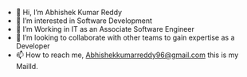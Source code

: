 - 👋 Hi, I’m Abhishek Kumar Reddy 
- 👀 I’m interested in Software Development 
- 🌱 I’m Working in IT as an Associate Software Engineer 
- 💞️ I’m looking to collaborate with other teams to gain expertise as a Developer 
- 📫 How to reach me, Abhishekkumarreddy96@gmail.com this is my MailId.

<!---
Abhishekkumarreddy485/Abhishekkumarreddy485 is a ✨ special ✨ repository because its `README.md` (this file) appears on your GitHub profile.
You can click the Preview link to take a look at your changes.
--->
